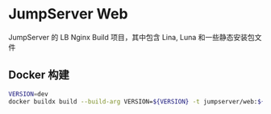 # JumpServer Web

JumpServer 的 LB Nginx Build 项目，其中包含 Lina, Luna 和一些静态安装包文件

## Docker 构建

```bash
VERSION=dev
docker buildx build --build-arg VERSION=${VERSION} -t jumpserver/web:${VERSION} . --load
```
